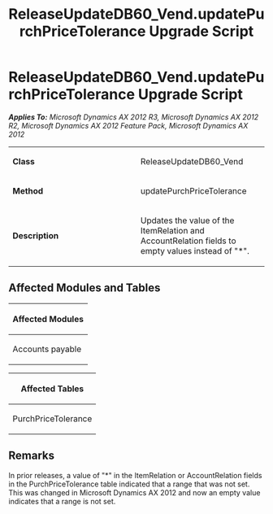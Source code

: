 ﻿---
title: ReleaseUpdateDB60_Vend.updatePurchPriceTolerance Upgrade Script
TOCTitle: ReleaseUpdateDB60_Vend.updatePurchPriceTolerance Upgrade Script
ms:assetid: 0701b683-5123-3b7e-19e3-ca12f4407b0a
ms:mtpsurl: https://msdn.microsoft.com/en-us/library/JJ684744(v=AX.60)
ms:contentKeyID: 49706440
ms.date: 05/18/2015
mtps_version: v=AX.60
---

# ReleaseUpdateDB60\_Vend.updatePurchPriceTolerance Upgrade Script 


_**Applies To:** Microsoft Dynamics AX 2012 R3, Microsoft Dynamics AX 2012 R2, Microsoft Dynamics AX 2012 Feature Pack, Microsoft Dynamics AX 2012_

<table>
<colgroup>
<col style="width: 50%" />
<col style="width: 50%" />
</colgroup>
<tbody>
<tr class="odd">
<td><p><strong>Class</strong></p></td>
<td><p>ReleaseUpdateDB60_Vend</p></td>
</tr>
<tr class="even">
<td><p><strong>Method</strong></p></td>
<td><p>updatePurchPriceTolerance</p></td>
</tr>
<tr class="odd">
<td><p><strong>Description</strong></p></td>
<td><p>Updates the value of the ItemRelation and AccountRelation fields to empty values instead of &quot;*&quot;.</p></td>
</tr>
</tbody>
</table>


## Affected Modules and Tables

<table>
<colgroup>
<col style="width: 100%" />
</colgroup>
<thead>
<tr class="header">
<th><p>Affected Modules</p></th>
</tr>
</thead>
<tbody>
<tr class="odd">
<td><p>Accounts payable</p></td>
</tr>
</tbody>
</table>


<table>
<colgroup>
<col style="width: 100%" />
</colgroup>
<thead>
<tr class="header">
<th><p>Affected Tables</p></th>
</tr>
</thead>
<tbody>
<tr class="odd">
<td><p>PurchPriceTolerance</p></td>
</tr>
</tbody>
</table>


## Remarks

In prior releases, a value of "\*" in the ItemRelation or AccountRelation fields in the PurchPriceTolerance table indicated that a range that was not set. This was changed in Microsoft Dynamics AX 2012 and now an empty value indicates that a range is not set.

  


